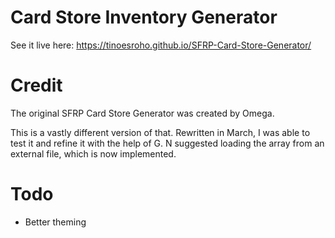 # Card Store Inventory Generator

See it live here:
https://tinoesroho.github.io/SFRP-Card-Store-Generator/

# Credit
The original SFRP Card Store Generator was created by Omega.

This is a vastly different version of that. Rewritten in March, I was able to test it and refine it with the help of G. N suggested loading the array from an external file, which is now implemented.

# Todo
* Better theming
